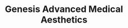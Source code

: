 ---
title: "Genesis Advanced Medical Aesthetics"
url: /calgary/genesis-advanced-medical-aesthetics/
shop: beauty
---